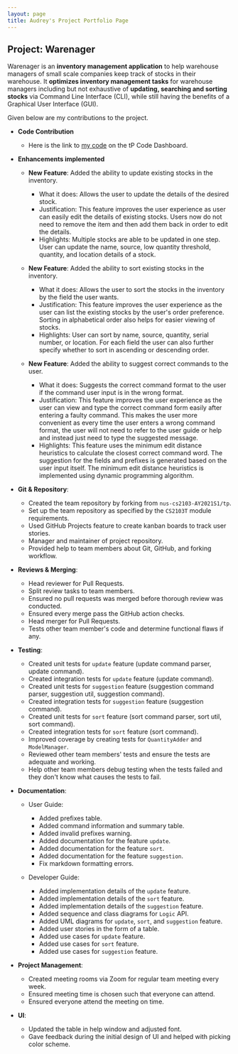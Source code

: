```yaml
---
layout: page
title: Audrey's Project Portfolio Page
---
```


## Project: Warenager

Warenager is an **inventory management application** to help warehouse managers
of small scale companies keep track of stocks in their warehouse.
It **optimizes inventory management tasks** for warehouse managers including but not
exhaustive of **updating, searching and sorting stocks** via Command Line Interface (CLI),
while still having the benefits of a Graphical User Interface (GUI).

Given below are my contributions to the project.

* **Code Contribution**
  * Here is the link to [my code](https://nus-cs2103-ay2021s1.github.io/tp-dashboard/#breakdown=true&search=AudreyFelicio&sort=groupTitle&sortWithin=title&since=2020-08-14&timeframe=commit&mergegroup=&groupSelect=groupByRepos&checkedFileTypes=docs~functional-code~test-code~other&tabOpen=true&tabType=authorship&tabAuthor=AudreyFelicio&tabRepo=AY2021S1-CS2103T-T15-3%2Ftp%5Bmaster%5D&authorshipIsMergeGroup=false&authorshipFileTypes=docs~functional-code~test-code~other)
  on the tP Code Dashboard.

* **Enhancements implemented**
  * **New Feature**: Added the ability to update existing stocks in the inventory.
    * What it does: Allows the user to update the details of the desired stock.
    * Justification: This feature improves the user experience as user can easily edit the details of
    existing stocks. Users now do not need to remove the item and then add them back in order to
    edit the details.
    * Highlights: Multiple stocks are able to be updated in one step. User can update the name, source, low quantity
    threshold, quantity, and location details of a stock.

  * **New Feature**: Added the ability to sort existing stocks in the inventory.
    * What it does: Allows the user to sort the stocks in the inventory by the field the user wants.
    * Justification: This feature improves the user experience as the user can list the existing stocks by
    the user's order preference. Sorting in alphabetical order also helps for easier viewing of stocks.
    * Highlights: User can sort by name, source, quantity, serial number, or location. For each field the user can also
    further specify whether to sort in ascending or descending order.
  
  * **New Feature**: Added the ability to suggest correct commands to the user.
    * What it does: Suggests the correct command format to the user if the command user input is in the wrong format.
    * Justification: This feature improves the user experience as the user can view and type the correct command form
    easily after entering a faulty command. This makes the user more convenient as every time the user enters a wrong
    command format, the user will not need to refer to the user guide or help and instead just need to type the suggested
    message.
    * Highlights: This feature uses the minimum edit distance heuristics to calculate the closest correct command word.
    The suggestion for the fields and prefixes is generated based on the user input itself. The minimum edit distance
    heuristics is implemented using dynamic programming algorithm.

* **Git & Repository**:
  * Created the team repository by forking from `nus-cs2103-AY2021S1/tp`.
  * Set up the team repository as specified by the `CS2103T` module requirements.
  * Used GitHub Projects feature to create kanban boards to track user stories.
  * Manager and maintainer of project repository.
  * Provided help to team members about Git, GitHub, and forking workflow.

* **Reviews & Merging**:
  * Head reviewer for Pull Requests.
  * Split review tasks to team members.
  * Ensured no pull requests was merged before thorough review was conducted.
  * Ensured every merge pass the GitHub action checks.
  * Head merger for Pull Requests.
  * Tests other team member's code and determine functional flaws if any.

* **Testing**:
  * Created unit tests for `update` feature (update command parser, update command).
  * Created integration tests for `update` feature (update command).
  * Created unit tests for `suggestion` feature (suggestion command parser, suggestion util, suggestion command).
  * Created integration tests for `suggestion` feature (suggestion command).
  * Created unit tests for `sort` feature (sort command parser, sort util, sort command).
  * Created integration tests for `sort` feature (sort command).
  * Improved coverage by creating tests for `QuantityAdder` and `ModelManager`.
  * Reviewed other team members' tests and ensure the tests are adequate and working.
  * Help other team members debug testing when the tests failed and they don't know what causes the tests to fail.

* **Documentation**:
  * User Guide:
    * Added prefixes table.
    * Added command information and summary table.
    * Added invalid prefixes warning.
    * Added documentation for the feature `update`.
    * Added documentation for the feature `sort`.
    * Added documentation for the feature `suggestion`.
    * Fix markdown formatting errors.

  * Developer Guide:
    * Added implementation details of the `update` feature.
    * Added implementation details of the `sort` feature.
    * Added implementation details of the `suggestion` feature.
    * Added sequence and class diagrams for `Logic` API.
    * Added UML diagrams for `update`, `sort`, and `suggestion` feature.
    * Added user stories in the form of a table.
    * Added use cases for `update` feature.
    * Added use cases for `sort` feature.
    * Added use cases for `suggestion` feature.

* **Project Management**:
  * Created meeting rooms via Zoom for regular team meeting every week.
  * Ensured meeting time is chosen such that everyone can attend.
  * Ensured everyone attend the meeting on time.

* **UI**:
  * Updated the table in help window and adjusted font.
  * Gave feedback during the initial design of UI and helped with picking color scheme.
